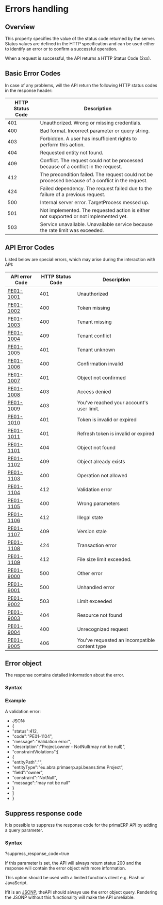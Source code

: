 Errors handling
==

## Overview

This property specifies the value of the status code returned by the server. Status values are defined in the HTTP specification and can be used either to identify an error or to confirm a successful operation.

When a request is successful, the API returns a HTTP Status Code (2xx).

## Basic Error Codes

In case of any problems, will the API return the following HTTP status codes in the response header:

| **HTTP Status Code** | **Description** |
| --- | --- |
| 401 | Unauthorized. Wrong or missing credentials. |
| 400 | Bad format. Incorrect parameter or query string. |
| 403 | Forbidden. A user has insufficient rights to perform this action. |
| 404 | Requested entity not found. |
| 409 | Conflict. The request could not be processed because of a conflict in the request. |
| 412 | The precondition failed. The request could not be processed because of a conflict in the request. |
| 424 | Failed dependency. The request failed due to the failure of a previous request. |
| 500 | Internal server error. TargetProcess messed up. |
| 501 | Not implemented. The requested action is either not supported or not implemented yet. |
| 503 | Service unavailable. Unavailable service because the rate limit was exceeded. |

## API Error Codes

Listed below are special errors, which may arise during the interaction with API:

| **API error Code** | **HTTP Status Code** | **Description** |
| --- | --- | --- |
| [PE01-1001](http://devdoc.primaerp.com/rest/errors/PE01-1001) | 401 | Unauthorized |
| [PE01-1002](http://devdoc.primaerp.com/rest/errors/PE01-1002) | 400 | Token missing |
| [PE01-1003](http://devdoc.primaerp.com/rest/errors/PE01-1003) | 400 | Tenant missing |
| [PE01-1004](http://devdoc.primaerp.com/rest/errors/PE01-1004) | 409 | Tenant conflict |
| [PE01-1005](http://devdoc.primaerp.com/rest/errors/PE01-1005) | 401 | Tenant unknown |
| [PE01-1006](http://devdoc.primaerp.com/rest/errors/PE01-1006) | 400 | Confirmation invalid |
| [PE01-1007](http://devdoc.primaerp.com/rest/errors/PE01-1007) | 401 | Object not confirmed |
| [PE01-1008](http://devdoc.primaerp.com/rest/errors/PE01-1008) | 403 | Access denied |
| [PE01-1009](http://devdoc.primaerp.com/rest/errors/PE01-1009) | 403 | You've reached your account's user limit. |
| [PE01-1010](http://devdoc.primaerp.com/rest/errors/PE01-1010) | 401 | Token is invalid or expired |
| [PE01-1011](http://devdoc.primaerp.com/rest/errors/PE01-1011) | 401 | Refresh token is invalid or expired |
| [PE01-1101](http://devdoc.primaerp.com/rest/errors/PE01-1101) | 404 | Object not found |
| [PE01-1102](http://devdoc.primaerp.com/rest/errors/PE01-1102) | 409 | Object already exists |
| [PE01-1103](http://devdoc.primaerp.com/rest/errors/PE01-1103) | 400 | Operation not allowed |
| [PE01-1104](http://devdoc.primaerp.com/rest/errors/PE01-1104) | 412 | Validation error |
| [PE01-1105](http://devdoc.primaerp.com/rest/errors/PE01-1105) | 400 | Wrong parameters |
| [PE01-1106](http://devdoc.primaerp.com/rest/errors/PE01-1106) | 412 | Illegal state |
| [PE01-1107](http://devdoc.primaerp.com/rest/errors/PE01-1107) | 409 | Version stale |
| [PE01-1108](http://devdoc.primaerp.com/rest/errors/PE01-1108) | 424 | Transaction error |
| [PE01-1109](http://devdoc.primaerp.com/rest/errors/PE01-1109) | 412 | File size limit exceeded. |
| [PE01-9000](http://devdoc.primaerp.com/rest/errors/PE01-9000) | 500 | Other error |
| [PE01-9001](http://devdoc.primaerp.com/rest/errors/PE01-9001) | 500 | Unhandled error |
| [PE01-9002](http://devdoc.primaerp.com/rest/errors/PE01-9002) | 503 | Limit exceeded |
| [PE01-9003](http://devdoc.primaerp.com/rest/errors/PE01-9003) | 404 | Resource not found |
| [PE01-9004](http://devdoc.primaerp.com/rest/errors/PE01-9004) | 400 | Unrecognized request |
| [PE01-9005](http://devdoc.primaerp.com/rest/errors/PE01-9005) | 406 | You've requested an incompatible content type |

## Error object

The response contains detailed information about the error.

### Syntax



























### Example

A validation error:

- JSON:
- {
-  "status":412,
-  "code":"PE01-1104",
-  "message":"Validation error",
-  "description":"Project.owner - NotNull(may not be null)",
-  "constraintViolations":[
-   {
-    "entityPath":"",
-    "entityType":"eu.abra.primaerp.api.beans.time.Project",
-    "field":"owner",
-    "constraint":"NotNull",
-    "message":"may not be null"
-   }
-  ]
- }

## Suppress response code

It is possible to suppress the response code for the primaERP API by adding a query parameter.

### Syntax

?suppress\_response\_code=true

If this parameter is set, the API will always return status 200 and the response will contain the error object with more information.

This option should be used with a limited functions client e.g. Flash or JavaScript.

Ifit is an [JSONP](http://devdoc.primaerp.com/rest/response#jsonp), theAPI should always use the error object query. Rendering the JSONP without this functionality will make the API unreliable.
